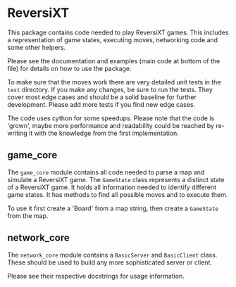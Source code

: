 # ReversiXT

This package contains code needed to play ReversiXT games.
This includes a representation of game states, executing moves,
networking code and some other helpers.


Please see the documentation and examples (main code at bottom of the file)
for details on how to use the package.


To make sure that the moves work there are very detailed unit tests in the `test`
directory. If you make any changes, be sure to run the tests. They cover most
edge cases and should be a solid baseline for further development.
Please add more tests if you find new edge cases.


The code uses cython for some speedups. Please note that the code is 'grown',
maybe more performance and readability could be reached by re-writing it with the
knowledge from the first implementation.



## game_core

The `game_core` module contains all code needed to parse a map and simulate a ReversiXT game.
The `GameState` class represents a distinct state of a ReversiXT game. It holds all information
needed to identify different game states. It has methods to find all possible moves and to execute them.

To use it first create a 'Board' from a map string, then create a `GameState` from the map.

## network_core

The `network_core` module contains a `BasicServer` and `BasicClient` class.
These should be used to build any more sophisticated server or client.

Please see their respective docstrings for usage information.
